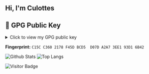 ## Hi, I'm Culottes

<!--
**culxttes/culxttes** is a ✨ _special_ ✨ repository because its `README.md` (this file) appears on your GitHub profile.

Here are some ideas to get you started:

- 🔭 I’m currently working on ...
- 🌱 I’m currently learning ...
- 👯 I’m looking to collaborate on ...
- 🤔 I’m looking for help with ...
- 💬 Ask me about ...
- 📫 How to reach me: ...
- 😄 Pronouns: ...
- ⚡ Fun fact: ...
-->

## 🔐 GPG Public Key

<details>
  <summary>Click to view my GPG public key</summary>
-----BEGIN PGP PUBLIC KEY BLOCK-----

mQINBGgm4pUBEACjloCFQpBcY0Be94hTUWjUqop5NL6DJSB/X9+QYlsO2QyomHXZ
Th0QoauRgvpuzGvP+5BYCh2uwHJavFbOyYbvGAx8qoeZG7C0IvSv5RivXO63EQxo
gmpsmWCSjr3O9oDgm4ZBRSs28JV1Xw/Hxk/k5mFaySOeJRtt7TUdOnHJKyAMrR0e
QXLsdLI6uNNkANCwPOESF5exdYMKxSyQUcybqBh+iAPhiCjTQkT8NXUnI4+7eAh0
epHVkwaS//I44iwtJM0oEvgOvCvDV+gCv70lQTxKKZWTx567C/nFtOFp7V8jYQwD
f0Kzq6gkk4t2PY0Z5TlbVGUayB/h0O4vI2+crwt3RwVjFSP8rtYFS0MRsyI5enGs
L/zfPn/zG2vQAkGqKp39texOYuAw/dEcTffho8cmP8GsSWYMPdZCFsSxCViUZAcd
eF0e3KvqhidaDehBVlnbxgL5MTAbnkXUwCJVlYqUYckvybso56YoS7aCcEzjgOdp
e+L8voAMEFSmJEy6gvYkdW1owZH8jrYdVpeVsOC6zmO8/6KxVoEJ3SrGd2K1PyP6
IK0TD2f0CyHAK4r/G1nXM6TUhWcJnU7tQGkRoy+q4tI2gd1VrNeBngU/mFvG2zWM
xAhZHORxYjr+5QF0aA7pRjS1tdmQ+FuLpjyCsFYBRxmQgxcFlRR7OvOe3QARAQAB
tB5DdWxvdHRlcyA8Y3Vsb3R0ZXNAc2FnYm90LmNvbT6JAkwEEwEKADYWIQTBXMNg
IXj0XbzV0H2ipz7hk9FrQgUCaCbilQIbAwQLCQgHBBUKCQgFFgIDAQACHgUCF4AA
CgkQoqc+4ZPRa0LYEQ//T9OnX/uJ3E9iZNyfBXOLVZSpPP/nvDy0xDf2mx/xpqfR
n7baTrJtYz/kmONsTJDhS32uU3LiacO/KqZuKFZvX4rCMYtd70sr0yTv7DuGDoog
kF11I4q4IurnnviP3GsTkQFhhRpg/RBEESQOtoHDn5hoqDLveuNGfnhvYwHJm+hN
4ihJ4qSgm3FqSMfqwsEsfF59edF3/E16I3behthMOS1CdzQZ9FOKxJwN0BjyGNPH
vLOJ8WoN6EvcTRVp+TvaXorsJCJNn1dqZ4Jy2P5Ep9DxJylygaXuDBwf/BWDFVDJ
lanTooqw+WThrY1gh1vWwR1l5TYrtRH0cb8d7fiI6111GEv3b9/swtvyhxyF22UQ
u//zTxBIDFonNPEdK8kvHTNnpdUKasHbf+sIqjwpaRY3tUmVSTVsrYl864aPvdj0
5bu3o51ivBxHsCaIIwSYWayHQWwrHvIpr0smoebGirxjFy8jF/sgG5UldZdltatM
qp4/XjP36IngXYI0uZ6o4Afm7y5Tp1oW50U4XGk81MDX1VvPV432+A6kvavZvVwv
v6/Nn8urAiUfoJyhw+fXxBOw/sr1sRzeKFUgyVaOHAmF69+SSSLp2hpbUh0wJhhn
AI6dHmoNAzkAmZ22HMy+4APlcTwRJID18zM3DNnTkEmtoKWs5n+3f3dJK9d2WKC5
Ag0EaCbilQEQALuwIkIwECt71fNG78GxRkCbyxmw1Z8SmVOK4KH5d6UybjFAtZfY
SQGKNBC3g1oupq13ZTcUV38i33RigQm9S/Vf7Bxyvk6EXUUb3tqoBlUi68tP5JJv
FkvJ3QOosOQi1CEYRQ/FRYbrDArQ+ibqxslnY+Gh567trpPdPSFhGqW7xSou95aU
XiSN4f0mPAgPg+REOA6O8kYTmkdxk/r0rGiurYdcg4aNcjXFeBYBEw2GOxUUmPDF
zrgOEElsQkKR3EkQBpfBU2P143N+AGe13ThhRlQCwIpCPrE0ttUeika68g4kr5sw
i5brUfPzTu/cb1R3K6qMEYqzP1B3D9L3ywEChAYO1CbThcv1IyePw2lU4WErHOil
8m+KubFpiQgJiUq/0KWQukIJp7vZObu055/yFzzXGCeowfmni/89BCFYWs0M5IwM
qPvzjGme7YCkuKe1D6tizdRx6CG0mlVSt8mOrX/76EZC2B0av+arhZbVulfbL4K5
i4AUD7zZDkHsUanozEMsTUYzeR5iFuSGjgMbg9CzJfV1CDEdqyRvNVABpxw88LPH
12RBA+3Ytw51h3GPhHGWfRRFF/gMqNdlPt0t3BTPHaHb2JUKqzNjmO0wN/qvv1vr
D3PWltB37JATXF5BhRyVs5w4JvIcVfz4PuAJci2vefHFn8wA7e5G2dZNABEBAAGJ
AjYEGAEKACAWIQTBXMNgIXj0XbzV0H2ipz7hk9FrQgUCaCbilQIbDAAKCRCipz7h
k9FrQh8QD/95NFVgau2XG4YW+DcZZel7CL0/Tu0AKr1l3XbTNppIIyVbWlyPjcIf
/OcRDSQbdH8LvsdLvU0XK/8YAd9/OcmxyRdQv6T5LPNVEUtEZE3SUWU2p5nD/duq
e+bygxPTUZjb+yZVAeBfpkc/In++tIhxNeKyXcp6eT1H0CwXPUZ5NdNuWxteM4he
LHt8RGFaxBMkXIISu94gASBcQD9Hbv78wPRFhXWVzD7/TvVSu0SIJA6AYkkI84Br
73Nz0XZfCkPDEDlgJxLTDAvHaWWdtM4muOFOtXBfkQjyN8ITVshoqOfeu6kgGYEx
rlTh4YykDibbDu6+oLg0VxFNCDlBhYlN+zHYdTO6E8fQeIONfezpEpSclhNXn8J8
SxS5w+AdoyRIWG96v740qHy1HwW2CO61EoFOKdu6/QBMRcW0TtQbp7doJgrjK7HM
Gj6WeGCur7ynKJrN9CvTuDfQ1v63whf6S0MVdC+ILuHW33JBb7TXPtUSwh2hi0KE
JKpd6NXQ9EYmKMq1xuHrQ+YWv93CCCIuh608L73fDK3yK0l4VzFDe8aFLflCt+A2
3aEjkvGRmOMyK0UhEjfmZDeB7sv8MHwraNDwtQQRt0JF7eJuNUi9hKKHh6WpZTzk
ro0YlDrnxs/QSHK8iJgRdP56jbsehY4tmunn2y2HX78auvW502/A5bkCDQRoJuK8
ARAAtLFMS5yJ9ajOnYU3n1tmuWXquBylp5U3JqVyQIQULjCIVr2/HY5L/CFN0TPp
fZlU1s3BYveZm3XrtDLXaQcqS1mGx6KwuTydcusoMorwCuOWm8xl5s7DAqYKUq7d
Rjn5XPC3OvoxZgYkMBVyWmT5V+6AZM5MHBQ7sjvls3Rb1CYgrPmY7lHOoKckFkKy
epBlEJckIkvA/zC8KJFaTxFPu8p19+RZC3JtDGQU6iLoPwl6nwpt6+dt6Se2K0Vu
I3vyVs8I1odZuMG7hKbl0g8mRMerMtYovJvsxzHKJQU89nbzjUOyvyFjtZOVGZqB
LH9LUFDjP7ndPKeLcw+T/VBXgDeDyJS6x5sKL45NjVtRJMSInFbgA0wxB9C+YoR7
ZmUMAgHIqpBlPgr1KoBQk0/ULHbZ3LBVJbFNnWmN2ouG9bYQV647KQL7Ha0Xo297
Y1NdyljRKNOnAwRd4Tgb2WFEVqst6LbJN4+xmJPYMkQvgLf0eRXiXhZkzoBiR/L6
SZ1vZJk9d/7TpHipsDP6//H7gWFvU/N+Nm0cNf2rUTpWLUtg9jOSWq9G1svbRgEA
38cSjd9dvP/wxBvHfHu5miI/BBrFBref+kj8tFGYgvg3Z/RqKj34wBy6L/8xrJNx
e5xSsMf8O5zYW9ggiEc5B44mOkN2ki3u0LiLb+etsfNw0EUAEQEAAYkCNgQYAQoA
IBYhBMFcw2AhePRdvNXQfaKnPuGT0WtCBQJoJuK8AhsgAAoJEKKnPuGT0WtCnioP
/1RHy31N7CW4zVdK07iMqxm1flgJ8q2A4mV3rcs0t855Vc/AlOT17TqI9+IZRxVb
Ykd7GuegSQjzrOL3hVvcVs0aTtjKWs1RJP2VCRlGxzLe/7ZdUKBtlz4wQJqb2d5I
uPgd7PnUZeA9xcEhpfPmyD9jsofcUr4/KsHZh/JA5FY+sJ7F2f+r9TAO6xE0hk+9
yOYUAddaMk1YvIwhJH9Mz32cV34TaMDuHslkXRsjL2ksznvSUHlg+wf0VOwfBTtL
T9KR2A0VKLceMsKSRyqn867dsUX44a6Mjh65z49Q4I9UF3ainTtGIrpeMbXP00K0
wkigjgywi4EsVm9iq2p0gPBQxBsNP6SJK0mqKGSAmiOdOPg4r2zgC7y187vECBL2
y4UnlJSepLXKbA+2Nondqu0e1aZhJyBnWpd2FU+YkIkl7R5SkV44yrGC+BY9h2nL
UAr7k5uTgpyici9iNzqoN/Bung8PoKVrLT4YXgcl9xIxxPmE6LnDEYJ/JBARV6iL
3LMZjRJNUbWD+gt+0QJRWuJPv8V6iLQKFx7mjmXIb3LTx2eUYFw5eiXh15fYqhBX
KwuC+qXwrvpF9smiKmhpkg0DNxPIPEVSlGz4+75DUkCfxsDtAkUQp62y+Ig8BhYO
4qefy9TbhJg4IPVO/zIqo7TjwqRrOWahKF1e4j2jpOgjuQINBGgm4uABEACmpaeY
MFNv9B6C0UUM84bDZK4QiNohI5JFYUHygX1v+eMZzZmKmgnRjAMn/WffVcOCyA/u
PxzEWqaEInFO64kbwskMy7rEPCIH5w/MZb94dug4pBEsMbwUt1LXOnNG6nojVQEp
5zO/HXergcbxgef3uHrUktpSwO44tJNH36TlLYZWnBJrn1Z7K/DFXvj5rh0TtaBR
8aDAimVtezup5bY94qvFPuohT1deXbP0dlvrAnuMbOHm8MVC14k42MOO/jJ5xbfh
gMJz4RyxhX6VvJIW279d1jJYErdjNnLEaAIWHYwwie16iahg8mE0AbzP/Pe0JIhT
nj4QmaECGaDIWH/8cX7ZbBfFZJRMZueKAP3eRE4dbbvOQPxYjZ3TS06oDP794RZk
6LP0I6InoGQJ5TPj60alXwfRMNQ0oRa9HT1uPvPS8Vvi1EuTNylm5ufmXXwsrwat
SPpDphgSQAxas+HULXguNS5bM5ch7ELChP/OlpGYljg4ykg8B5lEUeQYtkMrxfc5
2gpqg2+e1v6ZAInVf9SmY7cbK5sLkhtIg1wV7M8TDLS3tGYnqeOUtVF3OLOUxcLa
Qq8qY+J5XDaMRJ9fZ60MwuL9lOmmZ21F7Dv+9l0mdoik2dVOi/d35Xetutk6VrLe
UYAvLrqfXTIhStPH/pC4g7OwLgWBPQS3TQJbBwARAQABiQRsBBgBCgAgFiEEwVzD
YCF49F281dB9oqc+4ZPRa0IFAmgm4uACGwICQAkQoqc+4ZPRa0LBdCAEGQEKAB0W
IQQ+KT0hDAo2B1WmMyX8Cpa4C18E4AUCaCbi4AAKCRD8Cpa4C18E4GQmD/4zIYFW
if76xrLqvSCtuNJt9LjKEadnLYp2+GkBhiyFI7E7WLZtEyp112s5AJmUBZJsS3Q2
WCmlfCDUWusb4Npq3N2ZnUVdMSyn5AzGq1Xn36RJqezkEyMLb6sDDUQk/pr8vxkH
yW2QSVkGHb4jiAM64kvNRAku0BTtI/91Z3UerWS0WB6cXicXZN+WhR47R4K1pwEN
9bdNRQ+4Pl62ruGf+Pl7lin3yFS2dRmAZhJYXYSLbaXthYXUFPcJ9jLh0sBPNXUO
+7C6Lj/kZ95XQ9ZK7Bw/gvWbDdXQfzZ1b7QwclpsGl/0d49jyNkPF9/yxC2dqiM/
GJBPdt0jGIZi0vFLxnV+RMrkCAYyM/vEaG425vFr3/cL/titFZXzjw6ezv+0/pk6
1MfzedhYy2KoZbRvf8TtIUUVP1zi27mFZycLBSgm56QHN/HekIYGzNnxj33fuhDr
XIQ2OimT2VC1EAor3C9rsmi78WoN7aSbLcAqKXFQ5eKiPXlAag+AOvIzeyYeE3GJ
gC9rwpf5vMkCpYHh8sw3jp3dHk+E+iKht522+Lf6wnDLP7OyDRnFw+SCWkH2Vq23
Np7zETpgXiHun/71PAnWQsnPr62sRmHr7oDR8CfOqm1WB4T9J0d5i/h1lN1pE5qZ
JNU5CkY67XkYdkJ5+FWAJ0ezxwtoVUD8ZoElU7/ID/0SjsQOrm/+XI/cVhhGbcCy
B5y0IbcP+38hcJOPLC3O8Z3w47odGht+ZXt+QGEx0wqOKwo/cxrLykpR/vw6kGMk
kD53ihD6/ufiAXAP8ahQPhPJF+WMSqTFsCejggwbtkzVrqzA6nTPraiGXQsBRDYq
D1RidfucQJsxNpy1h4konTt2Po/oFnraYS4xUdPBLA3VBnY2/Nv3h/Wu9JtQzQB8
AYTM9Jvel2cjY1Iq0gOZgfOYXryX7q6G5nJiCjP/mByfEk6lSd1yRvH+0VYF8zwg
XCWNbOKR0PcxX+/vK3gl9FHnst2pfvcgL+eTau1MWlWKFji/ob27yxjp1PaLjEoL
sZf0x/8OoK0wEPwAJG1SulMQZPiC6EMs4ZsIGiTehQwduJcrYjH2BvR+AmGWpiFg
fAzXXJ1pKDERSUGp4VeA5R9+8bIUkzvQFbyE4YunUAb/VsCVhaONhLtM1+nCfyO4
DasAubx8wtb7YutINyzbCB4AOTHYx0ceSoSDNYdzxXMtEFdLZXVxu59o4ARHknna
od9epwQGZJ69Vq7xttU50Z3ct7XV0yStEdqy6/3y9XB3K9DDsN13iZxTs2ZID9tO
IuV6HXy250LHnafb0OrIXvYiyygw9qG0k1Yb16IcZxie3Cz1utPy9nr7fpDl9/bH
wbW4Ydtm0eg4kiguzZOvjA==
=k1hz
-----END PGP PUBLIC KEY BLOCK-----
</details>

**Fingerprint:** `C15C C360 2178 F45D BCD5  D07D A2A7 3EE1 93D1 6B42`

![Github Stats](https://github-readme-stats.vercel.app/api?username=culxttes&count_private=true&show_icons=true&include_all_commits=true&theme=transparent)
![Top Langs](https://github-readme-stats.vercel.app/api/top-langs/?username=culxttes&hide=Jupyter%20Notebook&layout=compact&theme=transparent)

![Visitor Badge](https://visitor-badge.laobi.icu/badge?page_id=culxttes.culxttes)
